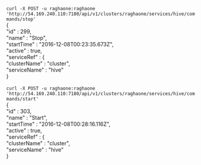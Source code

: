 `curl -X POST -u raghaone:raghaone 'http://54.169.240.110:7180/api/v1/clusters/raghaone/services/hive/commands/stop'`
<br>
{<br>
  "id" : 299,<br>
  "name" : "Stop",<br>
  "startTime" : "2016-12-08T00:23:35.673Z",<br>
  "active" : true,<br>
  "serviceRef" : {<br>
    "clusterName" : "cluster",<br>
    "serviceName" : "hive"<br>
  }<br>
<br>
`curl -X POST -u raghaone:raghaone 'http://54.169.240.110:7180/api/v1/clusters/raghaone/services/hive/commands/start'`
<br>
{<br>
  "id" : 303,<br>
  "name" : "Start",<br>
  "startTime" : "2016-12-08T00:28:16.116Z",<br>
  "active" : true,<br>
  "serviceRef" : {<br>
    "clusterName" : "cluster",<br>
    "serviceName" : "hive"<br>
  }<br>
<br>